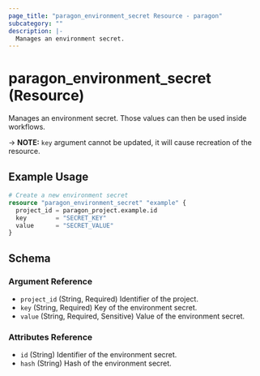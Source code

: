 ```yaml
---
page_title: "paragon_environment_secret Resource - paragon"
subcategory: ""
description: |-
  Manages an environment secret.
---
```


# paragon_environment_secret (Resource)

Manages an environment secret. Those values can then be used inside workflows.

-> **NOTE:** `key` argument cannot be updated, it will cause recreation of the resource.

## Example Usage

```terraform
# Create a new environment secret
resource "paragon_environment_secret" "example" {
  project_id = paragon_project.example.id
  key        = "SECRET_KEY"
  value      = "SECRET_VALUE"
}
```

## Schema

### Argument Reference

- `project_id` (String, Required) Identifier of the project.
- `key` (String, Required) Key of the environment secret.
- `value` (String, Required, Sensitive) Value of the environment secret.

### Attributes Reference

- `id` (String) Identifier of the environment secret.
- `hash` (String) Hash of the environment secret.